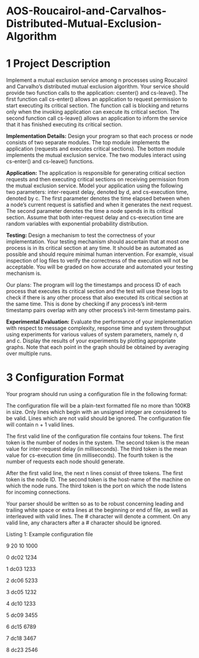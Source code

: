 # AOS-Roucairol-and-Carvalhos-Distributed-Mutual-Exclusion-Algorithm

# 1 Project Description

Implement a mutual exclusion service among n processes using Roucairol and Carvalho’s distributed
mutual exclusion algorithm. Your service should provide two function calls to the application: 
csenter() and cs-leave(). The first function call cs-enter() allows an application to request permission
to start executing its critical section. The function call is blocking and returns only when the
invoking application can execute its critical section. The second function call cs-leave() allows an
application to inform the service that it has finished executing its critical section.

**Implementation Details:** Design your program so that each process or node consists of two
separate modules. The top module implements the application (requests and executes critical
sections). The bottom module implements the mutual exclusion service. The two modules interact
using cs-enter() and cs-leave() functions.

**Application:** The application is responsible for generating critical section requests and then
executing critical sections on receiving permission from the mutual exclusion service. Model your
application using the following two parameters: inter-request delay, denoted by d, and cs-execution
time, denoted by c. The first parameter denotes the time elapsed between when a node’s current
request is satisfied and when it generates the next request. The second parameter denotes the time
a node spends in its critical section. Assume that both inter-request delay and cs-execution time are
random variables with exponential probability distribution.

**Testing:** Design a mechanism to test the correctness of your implementation. Your testing 
mechanism should ascertain that at most one process is in its critical section at any time. It should
be as automated as possible and should require minimal human intervention. For example, visual
inspection of log files to verify the correctness of the execution will not be acceptable. You will be
graded on how accurate and automated your testing mechanism is.

Our plans:
The program will log the timestamps and process ID of each process that executes its critical section and the test will use these logs to check if there is any other process that also executed its critical section at the same time. This is done by checking if any process’s init-term timestamp pairs overlap with any other process’s init-term timestamp pairs.

**Experimental Evaluation:** Evaluate the performance of your implementation with respect to
message complexity, response time and system throughput using experiments for various values
of system parameters, namely n, d and c. Display the results of your experiments by plotting
appropriate graphs. Note that each point in the graph should be obtained by averaging over
multiple runs.

# 3 Configuration Format

Your program should run using a configuration file in the following format:

The configuration file will be a plain-text formatted file no more than 100KB in size. Only lines
which begin with an unsigned integer are considered to be valid. Lines which are not valid should
be ignored. The configuration file will contain n + 1 valid lines.

The first valid line of the configuration file contains four tokens. The first token is the number
of nodes in the system. The second token is the mean value for inter-request delay (in milliseconds).
The third token is the mean value for cs-execution time (in milliseconds). The fourth token is the
number of requests each node should generate.

After the first valid line, the next n lines consist of three tokens. The first token is the node
ID. The second token is the host-name of the machine on which the node runs. The third token is
the port on which the node listens for incoming connections.

Your parser should be written so as to be robust concerning leading and trailing white space or
extra lines at the beginning or end of file, as well as interleaved with valid lines. The # character
will denote a comment. On any valid line, any characters after a # character should be ignored.

Listing 1: Example configuration file

9 20 10 1000

0 dc02 1234

1 dc03 1233

2 dc06 5233

3 dc05 1232

4 dc10 1233

5 dc09 3455

6 dc15 6789

7 dc18 3467

8 dc23 2546
